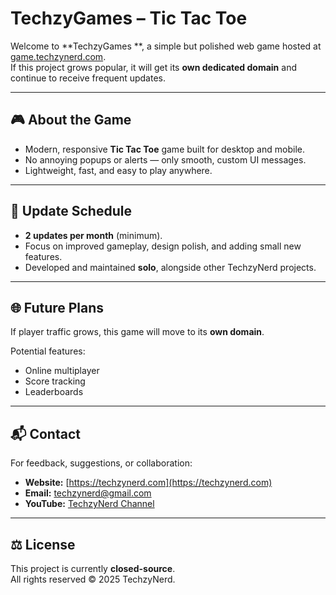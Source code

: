 # TechzyGames – Tic Tac Toe

Welcome to **TechzyGames **, a simple but polished web game hosted at [game.techzynerd.com](https://game.techzynerd.com).  
If this project grows popular, it will get its **own dedicated domain** and continue to receive frequent updates.

---

## 🎮 About the Game

- Modern, responsive **Tic Tac Toe** game built for desktop and mobile.  
- No annoying popups or alerts — only smooth, custom UI messages.  
- Lightweight, fast, and easy to play anywhere.  

---

## 📅 Update Schedule

- **2 updates per month** (minimum).  
- Focus on improved gameplay, design polish, and adding small new features.  
- Developed and maintained **solo**, alongside other TechzyNerd projects.  

---

## 🌐 Future Plans

If player traffic grows, this game will move to its **own domain**.  

Potential features:  
- Online multiplayer  
- Score tracking  
- Leaderboards  

---

## 📬 Contact

For feedback, suggestions, or collaboration:  

- **Website:** [https://techzynerd.com](https://techzynerd.com)  
- **Email:** techzynerd@gmail.com  
- **YouTube:** [TechzyNerd Channel](https://www.youtube.com/channel/)  

---

## ⚖ License

This project is currently **closed-source**.  
All rights reserved © 2025 TechzyNerd.
